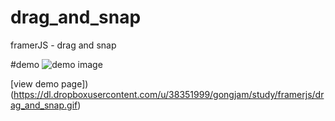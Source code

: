 # drag_and_snap
framerJS - drag and snap

#demo
![demo image](https://dl.dropboxusercontent.com/u/38351999/gongjam/study/framerjs/drag_and_snap.gif)

[view demo page])(https://dl.dropboxusercontent.com/u/38351999/gongjam/study/framerjs/drag_and_snap.gif)
